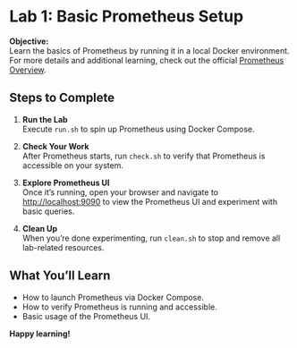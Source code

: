 # Lab 1: Basic Prometheus Setup

**Objective:**  
Learn the basics of Prometheus by running it in a local Docker environment. For more details and additional learning, check out the official [Prometheus Overview](https://prometheus.io/docs/introduction/overview/).

## Steps to Complete

1. **Run the Lab**  
   Execute `run.sh` to spin up Prometheus using Docker Compose.

2. **Check Your Work**  
   After Prometheus starts, run `check.sh` to verify that Prometheus is accessible on your system.

3. **Explore Prometheus UI**  
   Once it’s running, open your browser and navigate to [http://localhost:9090](http://localhost:9090) to view the Prometheus UI and experiment with basic queries.

4. **Clean Up**  
   When you’re done experimenting, run `clean.sh` to stop and remove all lab-related resources.

## What You’ll Learn

- How to launch Prometheus via Docker Compose.
- How to verify Prometheus is running and accessible.
- Basic usage of the Prometheus UI.

**Happy learning!**
